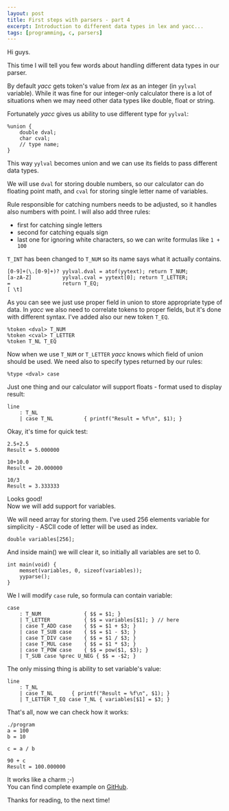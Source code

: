 ```yaml
---
layout: post
title: First steps with parsers - part 4
excerpt: Introduction to different data types in lex and yacc...
tags: [programming, c, parsers]
---
```


Hi guys.

This time I will tell you few words about handling different data types in our parser.

By default _yacc_ gets token's value from _lex_ as an integer (in `yylval` variable).
While it was fine for our integer-only calculator there is a lot of situations when we
may need other data types like double, float or string.

Fortunately _yacc_ gives us ability to use different type for `yylval`:

```
%union {
    double dval;
    char cval;
    // type name;
}
```

This way `yylval` becomes union and we can use its fields to pass different data types.

We will use `dval` for storing double numbers, so our calculator can do floating point math,
and `cval` for storing single letter name of variables.

Rule responsible for catching numbers needs to be adjusted, so it handles also numbers with point.
I will also add three rules:

* first for catching single letters
* second for catching equals sign
* last one for ignoring white characters, so we can write formulas like `1 + 100`

`T_INT` has been changed to `T_NUM` so its name says what it actually contains.

```
[0-9]+(\.[0-9]+)? yylval.dval = atof(yytext); return T_NUM;
[a-zA-Z]          yylval.cval = yytext[0]; return T_LETTER;
=                 return T_EQ;
[ \t]
```

As you can see we just use proper field in union to store appropriate type of data.
In _yacc_ we also need to correlate tokens to proper fields, but it's done with different syntax.
I've added also our new token `T_EQ`.

```
%token <dval> T_NUM
%token <cval> T_LETTER
%token T_NL T_EQ
```

Now when we use `T_NUM` or `T_LETTER` _yacc_ knows which field of union should be used.
We need also to specify types returned by our rules:

```
%type <dval> case
```

Just one thing and our calculator will support floats - format used to display result:

```
line
    : T_NL
    | case T_NL          { printf("Result = %f\n", $1); }
```

Okay, it's time for quick test:

```
2.5+2.5
Result = 5.000000

10+10.0
Result = 20.000000

10/3
Result = 3.333333
```

Looks good!  
Now we will add support for variables.

We will need array for storing them.
I've used 256 elements variable for simplicity - ASCII code of letter will be used as index.

```
double variables[256];
```

And inside main() we will clear it, so initially all variables are set to 0.

```
int main(void) {
    memset(variables, 0, sizeof(variables));
    yyparse();
}
```

We I will modify `case` rule, so formula can contain variable:

```
case
    : T_NUM              { $$ = $1; }
    | T_LETTER           { $$ = variables[$1]; } // here
    | case T_ADD case    { $$ = $1 + $3; }
    | case T_SUB case    { $$ = $1 - $3; }
    | case T_DIV case    { $$ = $1 / $3; }
    | case T_MUL case    { $$ = $1 * $3; }
    | case T_POW case    { $$ = pow($1, $3); }
    | T_SUB case %prec U_NEG { $$ = -$2; }
```

The only missing thing is ability to set variable's value:

```
line
    : T_NL
    | case T_NL      { printf("Result = %f\n", $1); }
    | T_LETTER T_EQ case T_NL { variables[$1] = $3; }
```

That's all, now we can check how it works:

```
./program
a = 100
b = 10

c = a / b

90 + c
Result = 100.000000
```

It works like a charm ;-)  
You can find complete example on [GitHub](https://github.com/krzysztof-magosa/blog-examples/tree/master/parsers/calc4).

Thanks for reading, to the next time!
